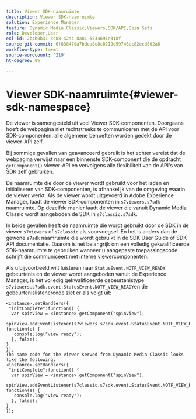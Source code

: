 ```yaml
---
title: Viewer SDK-naamruimte
description: Viewer SDK-naamruimte
solution: Experience Manager
feature: Dynamic Media Classic,Viewers,SDK/API,Spin Sets
role: Developer,User
exl-id: 2b4b0b31-3c88-42a4-8a81-5534691e318f
source-git-commit: 6f838470a7bdea8e8c0219e59746ec82ecd802a8
workflow-type: tm+mt
source-wordcount: '219'
ht-degree: 0%

---
```


# Viewer SDK-naamruimte{#viewer-sdk-namespace}

De viewer is samengesteld uit veel Viewer SDK-componenten. Doorgaans hoeft de webpagina niet rechtstreeks te communiceren met de API voor SDK-componenten. alle algemene behoeften worden gedekt door de viewer-API zelf.

Bij sommige gevallen van geavanceerd gebruik is het echter vereist dat de webpagina verwijst naar een binnenste SDK-component die de opdracht `getComponent()` viewer-API en vervolgens alle flexibiliteit van de API&#39;s van SDK zelf gebruiken.

De naamruimte die door de viewer wordt gebruikt voor het laden en initialiseren van SDK-componenten, is afhankelijk van de omgeving waarin de viewer werkt. Als de viewer wordt uitgevoerd in Adobe Experience Manager, laadt de viewer SDK-componenten in `s7viewers.s7sdk` naamruimte. Op dezelfde manier laadt de viewer die vanuit Dynamic Media Classic wordt aangeboden de SDK in `s7classic.s7sdk`.

In beide gevallen heeft de naamruimte die wordt gebruikt door de SDK in de viewer `s7viewers` of `s7classic` als voorvoegsel. En het is anders dan de gewone `s7sdk` naamruimte die wordt gebruikt in de SDK User Guide of SDK API documentatie. Daarom is het belangrijk om een volledig gekwalificeerde SDK-naamruimte te gebruiken wanneer u aangepaste toepassingscode schrijft die communiceert met interne viewercomponenten.

Als u bijvoorbeeld wilt luisteren naar `StatusEvent.NOTF_VIEW_READY` gebeurtenis en de viewer wordt aangeboden vanuit de Experience Manager, is het volledig gekwalificeerde gebeurtenistype `s7viewers.s7sdk.event.StatusEvent.NOTF_VIEW_READY`en de gebeurtenislistenercode ziet er als volgt uit:

```
<instance>.setHandlers({ 
 "initComplete":function() { 
  var spinView = <instance>.getComponent("spinView"); 
   spinView.addEventListener(s7viewers.s7sdk.event.StatusEvent.NOTF_VIEW_READY, function(e) { 
   console.log("view ready"); 
  }, false); 
} 
}); 
The same code for the viewer served from Dynamic Media Classic looks like the following: 
<instance>.setHandlers({ 
 "initComplete":function() { 
  var spinView = <instance>.getComponent("spinView"); 
   spinView.addEventListener(s7classic.s7sdk.event.StatusEvent.NOTF_VIEW_READY, function(e) { 
   console.log("view ready"); 
  }, false); 
} 
});
```
